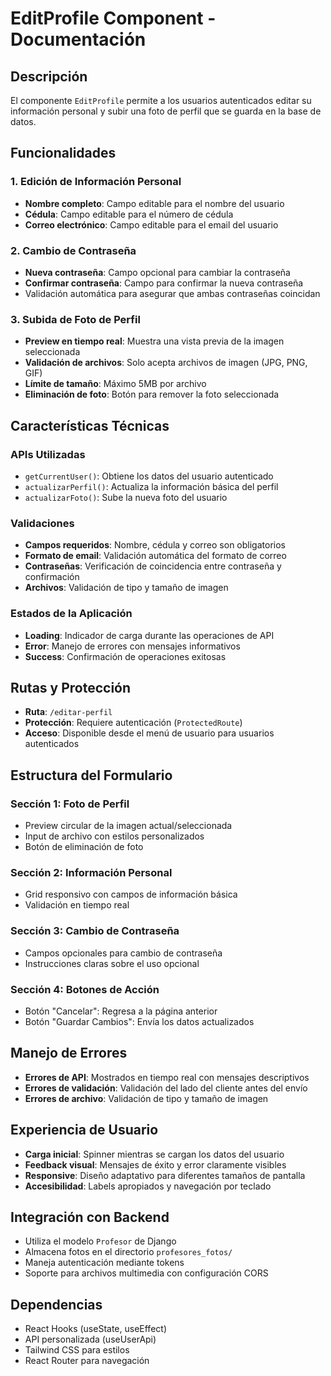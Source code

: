 # EditProfile Component - Documentación

## Descripción

El componente `EditProfile` permite a los usuarios autenticados editar su información personal y subir una foto de perfil que se guarda en la base de datos.

## Funcionalidades

### 1. Edición de Información Personal

- **Nombre completo**: Campo editable para el nombre del usuario
- **Cédula**: Campo editable para el número de cédula
- **Correo electrónico**: Campo editable para el email del usuario

### 2. Cambio de Contraseña

- **Nueva contraseña**: Campo opcional para cambiar la contraseña
- **Confirmar contraseña**: Campo para confirmar la nueva contraseña
- Validación automática para asegurar que ambas contraseñas coincidan

### 3. Subida de Foto de Perfil

- **Preview en tiempo real**: Muestra una vista previa de la imagen seleccionada
- **Validación de archivos**: Solo acepta archivos de imagen (JPG, PNG, GIF)
- **Límite de tamaño**: Máximo 5MB por archivo
- **Eliminación de foto**: Botón para remover la foto seleccionada

## Características Técnicas

### APIs Utilizadas

- `getCurrentUser()`: Obtiene los datos del usuario autenticado
- `actualizarPerfil()`: Actualiza la información básica del perfil
- `actualizarFoto()`: Sube la nueva foto del usuario

### Validaciones

- **Campos requeridos**: Nombre, cédula y correo son obligatorios
- **Formato de email**: Validación automática del formato de correo
- **Contraseñas**: Verificación de coincidencia entre contraseña y confirmación
- **Archivos**: Validación de tipo y tamaño de imagen

### Estados de la Aplicación

- **Loading**: Indicador de carga durante las operaciones de API
- **Error**: Manejo de errores con mensajes informativos
- **Success**: Confirmación de operaciones exitosas

## Rutas y Protección

- **Ruta**: `/editar-perfil`
- **Protección**: Requiere autenticación (`ProtectedRoute`)
- **Acceso**: Disponible desde el menú de usuario para usuarios autenticados

## Estructura del Formulario

### Sección 1: Foto de Perfil

- Preview circular de la imagen actual/seleccionada
- Input de archivo con estilos personalizados
- Botón de eliminación de foto

### Sección 2: Información Personal

- Grid responsivo con campos de información básica
- Validación en tiempo real

### Sección 3: Cambio de Contraseña

- Campos opcionales para cambio de contraseña
- Instrucciones claras sobre el uso opcional

### Sección 4: Botones de Acción

- Botón "Cancelar": Regresa a la página anterior
- Botón "Guardar Cambios": Envía los datos actualizados

## Manejo de Errores

- **Errores de API**: Mostrados en tiempo real con mensajes descriptivos
- **Errores de validación**: Validación del lado del cliente antes del envío
- **Errores de archivo**: Validación de tipo y tamaño de imagen

## Experiencia de Usuario

- **Carga inicial**: Spinner mientras se cargan los datos del usuario
- **Feedback visual**: Mensajes de éxito y error claramente visibles
- **Responsive**: Diseño adaptativo para diferentes tamaños de pantalla
- **Accesibilidad**: Labels apropiados y navegación por teclado

## Integración con Backend

- Utiliza el modelo `Profesor` de Django
- Almacena fotos en el directorio `profesores_fotos/`
- Maneja autenticación mediante tokens
- Soporte para archivos multimedia con configuración CORS

## Dependencias

- React Hooks (useState, useEffect)
- API personalizada (useUserApi)
- Tailwind CSS para estilos
- React Router para navegación
